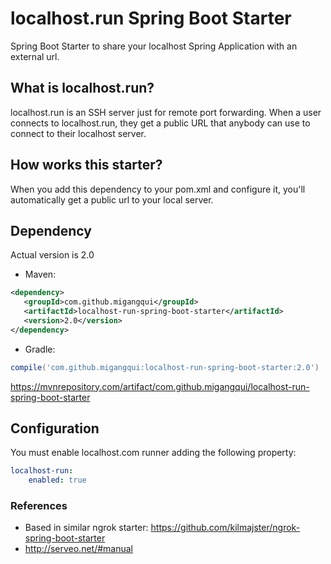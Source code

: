 # localhost.run Spring Boot Starter

Spring Boot Starter to share your localhost Spring Application with an external url.

## What is localhost.run?

localhost.run is an SSH server just for remote port forwarding. When a user connects to localhost.run, they get a public URL that anybody can use to connect to their localhost server.

## How works this starter?

When you add this dependency to your pom.xml and configure it, you'll automatically get a public url to your local server.

 ## Dependency
 
Actual version is 2.0
 
 * Maven:
 ```xml
<dependency>
    <groupId>com.github.migangqui</groupId>
    <artifactId>localhost-run-spring-boot-starter</artifactId>
    <version>2.0</version>
</dependency>
```

* Gradle:
 ```groovy
compile('com.github.migangqui:localhost-run-spring-boot-starter:2.0')
```

https://mvnrepository.com/artifact/com.github.migangqui/localhost-run-spring-boot-starter

## Configuration

You must enable localhost.com runner adding the following property:
```yaml
localhost-run:
    enabled: true
```

### References

* Based in similar ngrok starter: https://github.com/kilmajster/ngrok-spring-boot-starter
* http://serveo.net/#manual